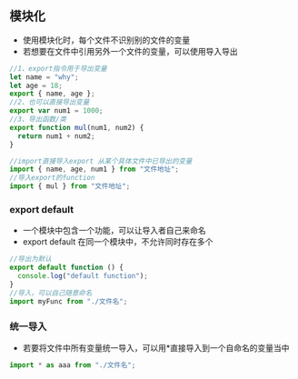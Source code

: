## 模块化

- 使用模块化时，每个文件不识别别的文件的变量
- 若想要在文件中引用另外一个文件的变量，可以使用导入导出

```js
//1、export指令用于导出变量
let name = "why";
let age = 18;
export { name, age };
//2、也可以直接导出变量
export var num1 = 1000;
//3、导出函数/类
export function mul(num1, num2) {
  return num1 + num2;
}

//import直接导入export 从某个具体文件中已导出的变量
import { name, age, num1 } from "文件地址";
//导入export的function
import { mul } from "文件地址";
```

### export default

- 一个模块中包含一个功能，可以让导入者自己来命名
- export default 在同一个模块中，不允许同时存在多个

```js
//导出为默认
export default function () {
  console.log("default function");
}
//导入，可以自己随意命名
import myFunc from "./文件名";
```

### 统一导入

- 若要将文件中所有变量统一导入，可以用\*直接导入到一个自命名的变量当中

```js
import * as aaa from "./文件名";
```

